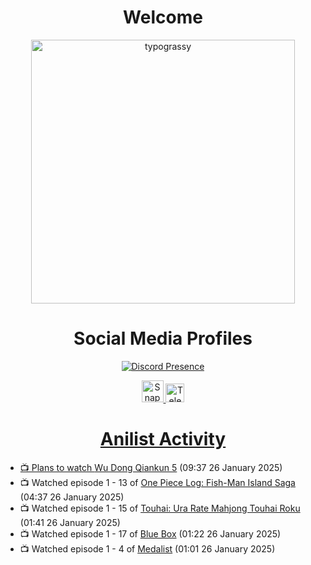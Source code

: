 <div align="center">

# Welcome
<a href="https://github.com/kawarimidoll/typograssy">
    <img alt="typograssy" src="https://typograssy.deno.dev/api?text=%E3%82%88%E3%81%86%E3%81%93%E3%81%9D%E3%81%BF%E3%81%AA%E3%81%95%E3%82%93%20-%20Sheby--&&l0=none&l1=82d9d0&l2=027353&l3=038c4c&l4=01402e&bg=none&frame=none&speed=100&comment=" width="421.99">
</a>

</div>

<div align="center">

# Social Media Profiles

[![Discord Presence](https://lanyard.cnrad.dev/api/612532963938271232)](https://discord.com/users/612532963938271232)


<a href="https://www.snapchat.com/add/a.sheby" title="Snapchat Profile">
    <img src="https://www.freepnglogos.com/uploads/snapchat-logo-png-0.png" width="35" alt="Snapchat Logo" />


<a href="https://t.me/ASheby" title="Telegram Profile">
    <img src="https://www.freepnglogos.com/uploads/telegram-logo-png-0.png" width="30" alt="Telegram Logo" />


</div>

<div align="center">

# Anilist Activity

</div>

<!-- ANILIST_ACTIVITY:start -->

-   📺 Plans to watch [Wu Dong Qiankun 5](https://anilist.co/anime/185748) (09:37 26 January 2025)
-   📺 Watched episode 1 - 13 of [One Piece Log: Fish-Man Island Saga](https://anilist.co/anime/183423) (04:37 26 January 2025)
-   📺 Watched episode 1 - 15 of [Touhai: Ura Rate Mahjong Touhai Roku](https://anilist.co/anime/173263) (01:41 26 January 2025)
-   📺 Watched episode 1 - 17 of [Blue Box](https://anilist.co/anime/170942) (01:22 26 January 2025)
-   📺 Watched episode 1 - 4 of [Medalist](https://anilist.co/anime/165171) (01:01 26 January 2025)

<!-- ANILIST_ACTIVITY:end -->
